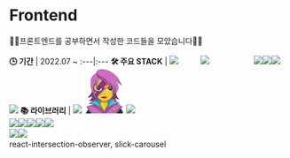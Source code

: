 # Frontend

👩‍💻프론트엔드를 공부하면서 작성한 코드들을 모았습니다👩‍💻
<br /><br />
**🕒 기간** | 2022.07 ~
:---|:---
**🛠️ 주요 STACK** | <img src="https://upload.wikimedia.org/wikipedia/commons/thumb/6/61/HTML5_logo_and_wordmark.svg/2048px-HTML5_logo_and_wordmark.svg.png" width="80px" style="margin-right: 40px"/><img src="https://upload.wikimedia.org/wikipedia/commons/thumb/d/d5/CSS3_logo_and_wordmark.svg/1200px-CSS3_logo_and_wordmark.svg.png" width="58px" style="margin-right: 80px;" /><img src="https://upload.wikimedia.org/wikipedia/commons/thumb/b/ba/Javascript_badge.svg/1200px-Javascript_badge.svg.png" width="76px" /><img src="https://upload.wikimedia.org/wikipedia/commons/thumb/a/a7/React-icon.svg/2300px-React-icon.svg.png" width="86px"/><img src="https://upload.wikimedia.org/wikipedia/commons/thumb/4/4c/Typescript_logo_2020.svg/1200px-Typescript_logo_2020.svg.png" width="80px"/><img src="https://kasterra.github.io/images/thumbnails/express.png" width="130px"/>
**📚 라이브러리** | <img src="https://i.ibb.co/ydkG6cv/img.png" width="80px"/><img src="https://raw.githubusercontent.com/emotion-js/emotion/main/emotion.png" width="80px"/><img src="https://camo.githubusercontent.com/48d099290b4cb2d7937bcd96e8497cf1845b54a810a6432c70cf944b60b40c77/68747470733a2f2f7261776769742e636f6d2f676f72616e67616a69632f72656163742d69636f6e732f6d61737465722f72656163742d69636f6e732e737667" width="90px"/><br /><img src="https://velog.velcdn.com/images/devyoung/post/54eb73ab-5d6e-490e-96b9-a9cf2b66c2c3/image.png" width="100px"/><img src="https://images.velog.io/images/devstone/post/06e9736a-c9d1-4f7e-b9a6-7fea39c6f0fd/react-router2.png" width="120px"/><img src="https://images.velog.io/images/sonofhuman20/post/7c171f4f-2b5c-45b8-928c-21ba4618c769/redux.png" width="110px"/><img src="https://avatars.githubusercontent.com/u/64637271?s=280&v=4" width="90px"/><img src="https://images.velog.io/images/rjsdnql123/post/efeffb05-ffea-4592-a238-a7e3905d28b1/logo.png" width="130px"/><br /><img src="https://seeklogo.com/images/R/recoil-logo-6D0128B9E2-seeklogo.com.png" width="130px" /><img src="https://tech.kakao.com/wp-content/uploads/2022/06/01.png" width="180px"/><br /><span>react-intersection-observer, </span><span>slick-carousel</span>
